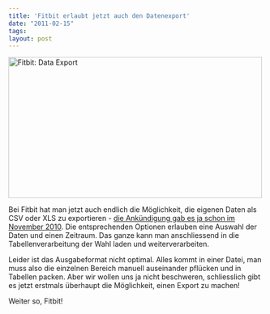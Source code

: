 ```yaml
---
title: 'Fitbit erlaubt jetzt auch den Datenexport'
date: "2011-02-15"
tags: 
layout: post
---
```

<a href="http://www.flickr.com/photos/cringe/5448355362/" title="Fitbit: Data Export by cringe, on Flickr"><img src="http://farm6.static.flickr.com/5138/5448355362_d9f1976f72.jpg" width="500" height="279" alt="Fitbit: Data Export" /></a>

Bei Fitbit hat man jetzt auch endlich die Möglichkeit, die eigenen Daten als CSV oder XLS zu exportieren - <a href="http://blog.kopis.de/2010/11/08/demnachst-beim-fitbit-export-to-excel/">die Ankündigung gab es ja schon im November 2010</a>. Die entsprechenden Optionen erlauben eine Auswahl der Daten und einen Zeitraum. Das ganze kann man anschliessend in die Tabellenverarbeitung der Wahl laden und weiterverarbeiten.

Leider ist das Ausgabeformat nicht optimal. Alles kommt in einer Datei, man muss also die einzelnen Bereich manuell auseinander pflücken und in Tabellen packen. Aber wir wollen uns ja nicht beschweren, schliesslich gibt es jetzt erstmals überhaupt die Möglichkeit, einen Export zu machen!

Weiter so, Fitbit!
